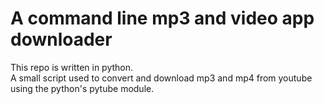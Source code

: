 # A command line mp3 and video app downloader

This repo is written in python. </br>
A small script used to convert and download mp3 and mp4 from youtube using the python's pytube module. </br>
